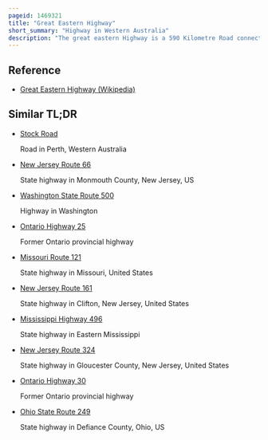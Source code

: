 ```yaml
---
pageid: 1469321
title: "Great Eastern Highway"
short_summary: "Highway in Western Australia"
description: "The great eastern Highway is a 590 Kilometre Road connecting Perth with the City of Kalgoorlie. A key Road Route for Road Vehicles accessing the eastern Wheatbelt and Goldfields it is the western Portion of the main Road Link between Perth and the eastern States of Australia. The Highway forms the Majority of the national Highway94 although the Alignment through perth Suburbs of Guildford and Midland and the eastern Section between Coolgardie and Kalgoorlie are not included. Various Segments form Parts of other Road Routes, including National Route 1, Alternative National Route 94, and State Route 51."
---
```


## Reference

- [Great Eastern Highway (Wikipedia)](https://en.wikipedia.org/?curid=1469321)

## Similar TL;DR

- [Stock Road](/tldr/en/stock-road)

  Road in Perth, Western Australia

- [New Jersey Route 66](/tldr/en/new-jersey-route-66)

  State highway in Monmouth County, New Jersey, US

- [Washington State Route 500](/tldr/en/washington-state-route-500)

  Highway in Washington

- [Ontario Highway 25](/tldr/en/ontario-highway-25)

  Former Ontario provincial highway

- [Missouri Route 121](/tldr/en/missouri-route-121)

  State highway in Missouri, United States

- [New Jersey Route 161](/tldr/en/new-jersey-route-161)

  State highway in Clifton, New Jersey, United States

- [Mississippi Highway 496](/tldr/en/mississippi-highway-496)

  State highway in Eastern Mississippi

- [New Jersey Route 324](/tldr/en/new-jersey-route-324)

  State highway in Gloucester County, New Jersey, United States

- [Ontario Highway 30](/tldr/en/ontario-highway-30)

  Former Ontario provincial highway

- [Ohio State Route 249](/tldr/en/ohio-state-route-249)

  State highway in Defiance County, Ohio, US

